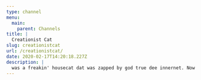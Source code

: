```yaml
---
type: channel
menu:
  main:
    parent: Channels
title: |
  Creationist Cat
slug: creationistcat
url: /creationistcat/
date: 2020-02-17T14:20:18.227Z
description: |
  was a freakin' housecat dat was zapped by god true dee innernet. Now I'm an agent of da lord, Atheists Beware! (satirical take on alt-right/skeptic videos)
---
```

